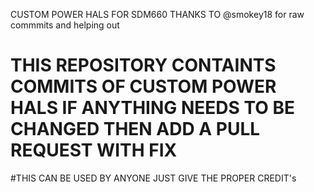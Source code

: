 CUSTOM POWER HALS FOR SDM660
THANKS TO @smokey18 for raw commmits and helping out 
# THIS REPOSITORY CONTAINTS COMMITS OF CUSTOM POWER HALS IF ANYTHING NEEDS TO BE CHANGED THEN ADD A PULL REQUEST WITH FIX 
#THIS CAN BE USED BY ANYONE JUST GIVE THE PROPER CREDIT's
